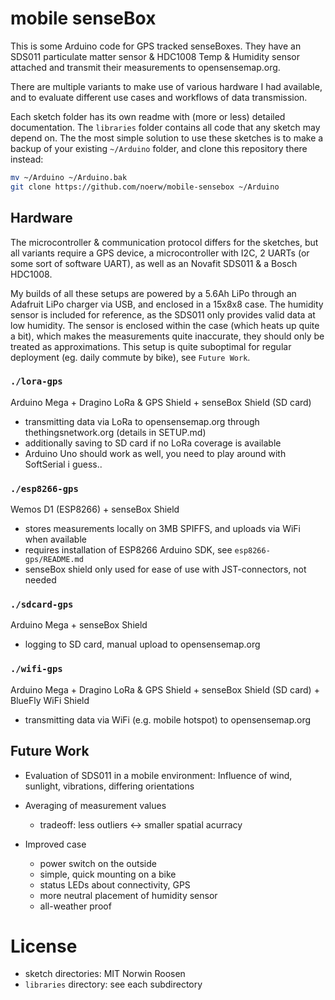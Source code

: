 # mobile senseBox

This is some Arduino code for GPS tracked senseBoxes.
They have an SDS011 particulate matter sensor & HDC1008 Temp & Humidity sensor
attached and transmit their measurements to opensensemap.org.

There are multiple variants to make use of various hardware I had available, and
to evaluate different use cases and workflows of data transmission.

Each sketch folder has its own readme with (more or less) detailed documentation.
The `libraries` folder contains all code that any sketch may depend on.
The the most simple solution to use these sketches is to make a backup of your
existing `~/Arduino` folder, and clone this repository there instead:

```sh
mv ~/Arduino ~/Arduino.bak
git clone https://github.com/noerw/mobile-sensebox ~/Arduino
```

## Hardware
The microcontroller & communication protocol differs for the sketches, but all
variants require a GPS device, a microcontroller with I2C, 2 UARTs (or some sort
of software UART), as well as an Novafit SDS011 & a Bosch HDC1008.

My builds of all these setups are powered by a 5.6Ah LiPo through an Adafruit
LiPo charger via USB, and enclosed in a 15x8x8 case.
The humidity sensor is included for reference, as the SDS011 only provides valid
data at low humidity. The sensor is enclosed within the case (which heats up
quite a bit), which makes the measurements quite inaccurate, they should only be
treated as approximations.
This setup is quite suboptimal for regular deployment (eg. daily commute by
bike), see `Future Work`.

### `./lora-gps`
Arduino Mega + Dragino LoRa & GPS Shield + senseBox Shield (SD card)
- transmitting data via LoRa to opensensemap.org through thethingsnetwork.org (details in SETUP.md)
- additionally saving to SD card if no LoRa coverage is available
- Arduino Uno should work as well, you need to play around with SoftSerial i guess..

### `./esp8266-gps`
Wemos D1 (ESP8266) + senseBox Shield
- stores measurements locally on 3MB SPIFFS, and uploads via WiFi when available
- requires installation of ESP8266 Arduino SDK, see `esp8266-gps/README.md`
- senseBox shield only used for ease of use with JST-connectors, not needed

### `./sdcard-gps`
Arduino Mega + senseBox Shield
- logging to SD card, manual upload to opensensemap.org

### `./wifi-gps`
Arduino Mega + Dragino LoRa & GPS Shield + senseBox Shield (SD card) + BlueFly WiFi Shield
- transmitting data via WiFi (e.g. mobile hotspot) to opensensemap.org

## Future Work
- Evaluation of SDS011 in a mobile environment: Influence of wind, sunlight,
  vibrations, differing orientations

- Averaging of measurement values
    - tradeoff: less outliers <-> smaller spatial acurracy

- Improved case
    - power switch on the outside
    - simple, quick mounting on a bike
    - status LEDs about connectivity, GPS
    - more neutral placement of humidity sensor
    - all-weather proof

# License
- sketch directories:      MIT Norwin Roosen
- `libraries` directory: see each subdirectory


